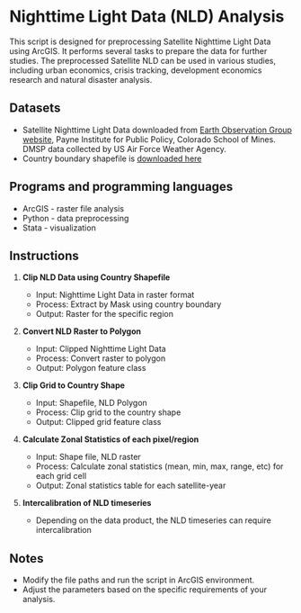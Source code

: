 # Nighttime Light Data (NLD) Analysis

This script is designed for preprocessing Satellite Nighttime Light Data using ArcGIS. It performs several tasks to prepare the data for further studies. The preprocessed Satellite NLD can be used in various studies, including urban economics, crisis tracking, development economics research and natural disaster analysis.

## Datasets
- Satellite Nighttime Light Data downloaded from [Earth Observation Group website](https://eogdata.mines.edu/products/dmsp/), Payne Institute for Public Policy, Colorado School of Mines. DMSP data collected by US Air Force Weather Agency.
- Country boundary shapefile is [downloaded here](https://gadm.org/)

## Programs and programming languages
- ArcGIS - raster file analysis
- Python - data preprocessing
- Stata - visualization

## Instructions
1. **Clip NLD Data using Country Shapefile**
   - Input: Nighttime Light Data in raster format
   - Process: Extract by Mask using country boundary
   - Output: Raster for the specific region
    
2. **Convert NLD Raster to Polygon**
   - Input: Clipped Nighttime Light Data
   - Process: Convert raster to polygon
   - Output: Polygon feature class

3. **Clip Grid to Country Shape**
   - Input: Shapefile, NLD Polygon
   - Process: Clip grid to the country shape
   - Output: Clipped grid feature class 

4. **Calculate Zonal Statistics of each pixel/region**
   - Input: Shape file, NLD raster
   - Process: Calculate zonal statistics (mean, min, max, range, etc) for each grid cell
   - Output: Zonal statistics table for each satellite-year

5. **Intercalibration of NLD timeseries**
   - Depending on the data product, the NLD timeseries can require intercalibration 

## Notes
- Modify the file paths and run the script in ArcGIS environment.
- Adjust the parameters based on the specific requirements of your analysis.
